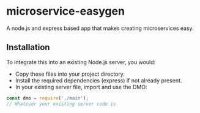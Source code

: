 # microservice-easygen
A node.js and express based app that makes creating microservices easy.

## Installation
To integrate this into an existing Node.js server, you would:

 * Copy these files into your project directory.
 * Install the required dependencies (express) if not already present.
 * In your existing server file, import and use the DMO:
```js
const dmo = require('./main');
// Whatever your existing server code is
```
